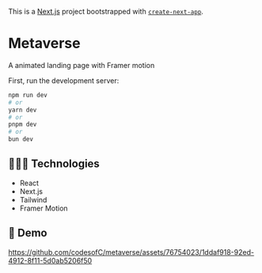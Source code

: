This is a [Next.js](https://nextjs.org/) project bootstrapped with [`create-next-app`](https://github.com/vercel/next.js/tree/canary/packages/create-next-app).

# Metaverse
A animated landing page with Framer motion

First, run the development server:

```bash
npm run dev
# or
yarn dev
# or
pnpm dev
# or
bun dev
```
## 👨🏾‍💻 Technologies
* React
* Next.js
* Tailwind
* Framer Motion

## 🍿 Demo
https://github.com/codesofC/metaverse/assets/76754023/1ddaf918-92ed-4912-8f11-5d0ab5206f50

